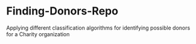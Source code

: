 # Finding-Donors-Repo

Applying different classification algorithms for identifying possible donors for a Charity organization
